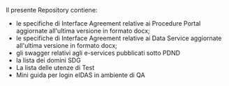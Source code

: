 Il presente Repository contiene:
-   le specifiche di Interface Agreement relative ai Procedure Portal aggiornate all'ultima versione in formato docx;
-   le specifiche di Interface Agreement relative ai Data Service aggiornate all'ultima versione in formato docx;
-   gli swagger relativi agli e-services pubblicati sotto PDND
-   la lista dei domini SDG
-   La lista delle utenze di Test 
-   Mini guida per login eIDAS in ambiente di QA
